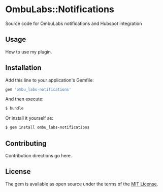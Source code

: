 # OmbuLabs::Notifications
Source code for OmbuLabs notifications and Hubspot integration

## Usage
How to use my plugin.

## Installation
Add this line to your application's Gemfile:

```ruby
gem 'ombu_labs-notifications'
```

And then execute:
```bash
$ bundle
```

Or install it yourself as:
```bash
$ gem install ombu_labs-notifications
```

## Contributing
Contribution directions go here.

## License
The gem is available as open source under the terms of the [MIT License](https://opensource.org/licenses/MIT).
